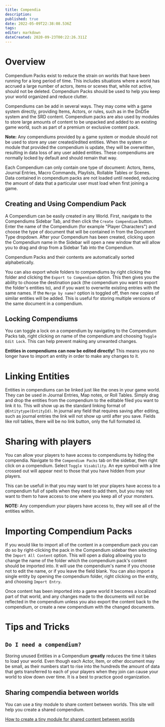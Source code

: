 ```yaml
---
title: Compendia
description: 
published: true
date: 2022-05-09T22:38:08.536Z
tags: 
editor: markdown
dateCreated: 2020-09-23T00:22:26.311Z
---
```


# Overview
Compendium Packs exist to reduce the strain on worlds that have been running for a long period of time. This includes situations where a world has accrued a large number of actors, items or scenes that, while not active, should not be deleted. Compendium Packs should be used to help you keep your world organized and reduce clutter.

Compendiums can be add in several ways. They may come with a game system directly, providing Items, Actors, or rules, such as in the DnD5e system and the SRD content.  Compendium packs are also used by modules to store large amounts of content to be unpacked and added to an existing game world, such as part of a premium or exclusive content pack.

**Note:** Any compendiums provided by a game system or module should not be used to store any user created/edited entities. When the system or module that provided the compendium is update, they will be overwritten, resulting in data loss of any user added entities. These compendiums are normally locked by default and should remain that way. 

Each Compendium can only contain one type of document: Actors, Items, Journal Entries, Macro Commands, Playlists, Rollable Tables or Scenes. Data contained in compendium packs are not loaded until needed, reducing the amount of data that a particular user must load when first joining a game.

## Creating and Using Compendium Pack

A Compendium can be easily created in any World. First, navigate to the Compendiums Sidebar Tab, and then click the `Create Compendium` button. Enter the name of the Compendium (for example "Player Characters") and choose the type of document that will be contained in from the Document Type dropdown. After your Compendium has been created, clicking upon the Compendium name in the Sidebar will open a new window that will allow you to drag and drop from a Sidebar Tab into the Compendium.

Compendium Packs and their contents are automatically sorted alphabetically.

You can also export whole folders to compendiums by right clicking the folder and clicking the `Export to Compendium` option. This then gives you the ability to choose the destination pack (the compendium you want to export the folder's entities to), and if you want to overwrite existing entries with the same names. If the `Merge by name?` option is toggled off, then new copies of similar entities will be added. This is useful for storing multiple versions of the same document in a compendium.

## Locking Compendiums
You can toggle a lock on a compendium by navigating to the Compendium Packs tab, right clicking on name of the compendium and choosing `Toggle Edit Lock`. This can help prevent making any unwanted changes.  

**Entities in compendiums can now be edited directly!**
This means you no longer have to import an entity in order to make any changes to it.

# Linking Entities

Entities in compendiums can be linked just like the ones in your game world. They can be used in Journal Entries, Map notes, or Roll Tables. Simply drag and drop the entities from the compendium to the editable filed you want to link it to.
This will show up as the standard linking format of `@Entitytype(EntityId)`. In journal any field that requires saving after editing, such as journal entries the link will not show up until after you save. Fields like roll tables, there will be no link button, only the full formated id. 

# Sharing with players

You can allow your players to have access to compendiums by hiding the compendia. Navigate to the `Compendium Packs` tab on the sidebar, then right click on a compendium. Select `Toggle Visability`. An eye symbol with a line crossed out will appear next to those that you have hidden from your players. 

This can be usefull in that you may want to let your players have access to a compendium full of spells when they need to add them, but you may not want to them to have access to one where you keep all of your monsters. 

**NOTE:** Any compendium your players have access to, they will see all of the entities within.  

# Importing Compendium Packs

If you would like to import all of the content in a compendium pack you can do so by right-clicking the pack in the Compendium sidebar then selecting the `Import All Content` option. This will open a dialog allowing you to change the name of the folder which the compendium pack's content should be imported into. It will use the compendium's name if you choose not to edit the name, or if you leave the field blank. You can also import a single entity by opening the compendium folder, right clicking on the entity, and choosing `Import Entry`. 

Once content has been imported into a game world it becomes a localized part of that world, and any changes made to the documents will not be reflected in the compendium unless you also export the content back to the compendium, or create a new compendium with the changed documents.

# Tips and Tricks

## `Do I need a compendium?`

Storing unused Entities in a Compendium **greatly** reduces the time it takes to load your world. Even though each Actor, Item, or other document may be small, as their numbers start to rise into the hundreds the amount of data that gets transferred to each of your players when they join can cause your world to slow down over time. It is a best to practice good organization.

## Sharing compendia between worlds

You can use a tiny module to share content between worlds. This site will help you create a shared compendium. 

[How to create a tiny module for shared content between worlds](https://fgen-mxzf-prod.herokuapp.com/module/create)